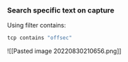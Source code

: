 ### Search specific text on capture
Using filter contains:
```bash
tcp contains "offsec"
```
![[Pasted image 20220830210656.png]]